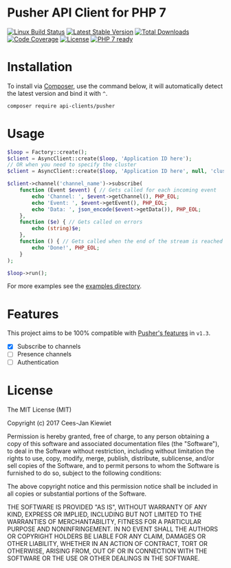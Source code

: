 # Pusher API Client for PHP 7

[![Linux Build Status](https://travis-ci.org/php-api-clients/pusher.svg?branch=master)](https://travis-ci.org/php-api-clients/pusher)
[![Latest Stable Version](https://poser.pugx.org/api-clients/pusher/v/stable.png)](https://packagist.org/packages/api-clients/pusher)
[![Total Downloads](https://poser.pugx.org/api-clients/pusher/downloads.png)](https://packagist.org/packages/api-clients/pusher)
[![Code Coverage](https://scrutinizer-ci.com/g/php-api-clients/pusher/badges/coverage.png?b=master)](https://scrutinizer-ci.com/g/php-api-clients/pusher/?branch=master)
[![License](https://poser.pugx.org/api-clients/pusher/license.png)](https://packagist.org/packages/api-clients/pusher)
[![PHP 7 ready](http://php7ready.timesplinter.ch/php-api-clients/pusher/badge.svg)](https://appveyor-ci.org/php-api-clients/pusher)

# Installation

To install via [Composer](http://getcomposer.org/), use the command below, it will automatically detect the latest version and bind it with `^`.

```bash
composer require api-clients/pusher 
```

# Usage

```php
$loop = Factory::create();
$client = AsyncClient::create($loop, 'Application ID here');
// OR when you need to specify the cluster
$client = AsyncClient::create($loop, 'Application ID here', null, 'cluster-here');

$client->channel('channel_name')->subscribe(
    function (Event $event) { // Gets called for each incoming event
        echo 'Channel: ', $event->getChannel(), PHP_EOL;
        echo 'Event: ', $event->getEvent(), PHP_EOL;
        echo 'Data: ', json_encode($event->getData()), PHP_EOL;
    },
    function ($e) { // Gets called on errors
        echo (string)$e;
    },
    function () { // Gets called when the end of the stream is reached
        echo 'Done!', PHP_EOL;
    }
);

$loop->run();
```

For more examples see the [examples directory](examples).

# Features

This project aims to be 100% compatible with [Pusher's features](https://pusher.com/features) in `v1.3`.

- [X] Subscribe to channels
- [ ] Presence channels
- [ ] Authentication

# License

The MIT License (MIT)

Copyright (c) 2017 Cees-Jan Kiewiet

Permission is hereby granted, free of charge, to any person obtaining a copy
of this software and associated documentation files (the "Software"), to deal
in the Software without restriction, including without limitation the rights
to use, copy, modify, merge, publish, distribute, sublicense, and/or sell
copies of the Software, and to permit persons to whom the Software is
furnished to do so, subject to the following conditions:

The above copyright notice and this permission notice shall be included in all
copies or substantial portions of the Software.

THE SOFTWARE IS PROVIDED "AS IS", WITHOUT WARRANTY OF ANY KIND, EXPRESS OR
IMPLIED, INCLUDING BUT NOT LIMITED TO THE WARRANTIES OF MERCHANTABILITY,
FITNESS FOR A PARTICULAR PURPOSE AND NONINFRINGEMENT. IN NO EVENT SHALL THE
AUTHORS OR COPYRIGHT HOLDERS BE LIABLE FOR ANY CLAIM, DAMAGES OR OTHER
LIABILITY, WHETHER IN AN ACTION OF CONTRACT, TORT OR OTHERWISE, ARISING FROM,
OUT OF OR IN CONNECTION WITH THE SOFTWARE OR THE USE OR OTHER DEALINGS IN THE
SOFTWARE.
